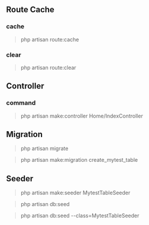 ## Route Cache

### cache

> php artisan route:cache

### clear
> php artisan route:clear

## Controller

### command
> php artisan make:controller Home/IndexController

## Migration

> php artisan migrate

>php artisan make:migration create_mytest_table


## Seeder

> php artisan make:seeder MytestTableSeeder

> php artisan db:seed

> php artisan db:seed --class=MytestTableSeeder
